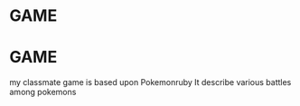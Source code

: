 # GAME
# GAME
my classmate game is based upon Pokemonruby
It describe various battles among pokemons
